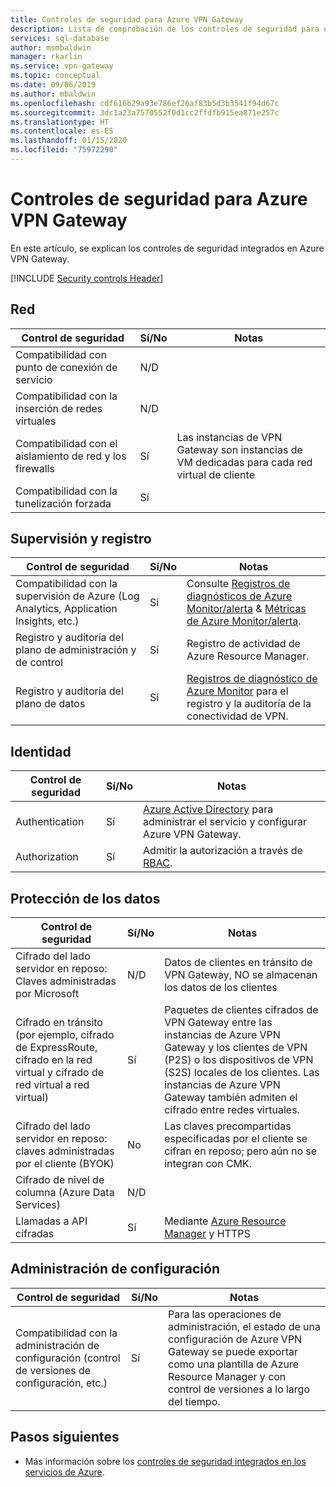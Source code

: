 ```yaml
---
title: Controles de seguridad para Azure VPN Gateway
description: Lista de comprobación de los controles de seguridad para evaluar Azure VPN Gateway
services: sql-database
author: msmbaldwin
manager: rkarlin
ms.service: vpn-gateway
ms.topic: conceptual
ms.date: 09/06/2019
ms.author: mbaldwin
ms.openlocfilehash: cdf616b29a93e786ef26af83b5d3b3541f94d67c
ms.sourcegitcommit: 3dc1a23a7570552f0d1cc2ffdfb915ea871e257c
ms.translationtype: HT
ms.contentlocale: es-ES
ms.lasthandoff: 01/15/2020
ms.locfileid: "75972290"
---
```

# <a name="security-controls-for-azure-vpn-gateway"></a>Controles de seguridad para Azure VPN Gateway

En este artículo, se explican los controles de seguridad integrados en Azure VPN Gateway.

[!INCLUDE [Security controls Header](../../includes/security-controls-header.md)]

## <a name="network"></a>Red

| Control de seguridad | Sí/No | Notas |
|---|---|--|
| Compatibilidad con punto de conexión de servicio| N/D | |
| Compatibilidad con la inserción de redes virtuales| N/D | |
| Compatibilidad con el aislamiento de red y los firewalls| Sí | Las instancias de VPN Gateway son instancias de VM dedicadas para cada red virtual de cliente  |
| Compatibilidad con la tunelización forzada| Sí |  |

## <a name="monitoring--logging"></a>Supervisión y registro

| Control de seguridad | Sí/No | Notas|
|---|---|--|
| Compatibilidad con la supervisión de Azure (Log Analytics, Application Insights, etc.)| Sí | Consulte [Registros de diagnósticos de Azure Monitor/alerta](vpn-gateway-howto-setup-alerts-virtual-network-gateway-log.md) & [Métricas de Azure Monitor/alerta](vpn-gateway-howto-setup-alerts-virtual-network-gateway-metric.md).  |
| Registro y auditoría del plano de administración y de control| Sí | Registro de actividad de Azure Resource Manager. |
| Registro y auditoría del plano de datos | Sí | [Registros de diagnóstico de Azure Monitor](../azure-resource-manager/management/view-activity-logs.md) para el registro y la auditoría de la conectividad de VPN. |

## <a name="identity"></a>Identidad

| Control de seguridad | Sí/No | Notas|
|---|---|--|
| Authentication| Sí | [Azure Active Directory](../active-directory/fundamentals/active-directory-whatis.md) para administrar el servicio y configurar Azure VPN Gateway. |
| Authorization| Sí | Admitir la autorización a través de [RBAC](../role-based-access-control/overview.md). |

## <a name="data-protection"></a>Protección de los datos

| Control de seguridad | Sí/No | Notas |
|---|---|--|
| Cifrado del lado servidor en reposo: Claves administradas por Microsoft | N/D | Datos de clientes en tránsito de VPN Gateway, NO se almacenan los datos de los clientes |
| Cifrado en tránsito (por ejemplo, cifrado de ExpressRoute, cifrado en la red virtual y cifrado de red virtual a red virtual)| Sí | Paquetes de clientes cifrados de VPN Gateway entre las instancias de Azure VPN Gateway y los clientes de VPN (P2S) o los dispositivos de VPN (S2S) locales de los clientes. Las instancias de Azure VPN Gateway también admiten el cifrado entre redes virtuales. |
| Cifrado del lado servidor en reposo: claves administradas por el cliente (BYOK) | No | Las claves precompartidas especificadas por el cliente se cifran en reposo; pero aún no se integran con CMK. |
| Cifrado de nivel de columna (Azure Data Services)| N/D | |
| Llamadas a API cifradas| Sí | Mediante [Azure Resource Manager](../azure-resource-manager/index.yml) y HTTPS  |

## <a name="configuration-management"></a>Administración de configuración

| Control de seguridad | Sí/No | Notas|
|---|---|--|
| Compatibilidad con la administración de configuración (control de versiones de configuración, etc.)| Sí | Para las operaciones de administración, el estado de una configuración de Azure VPN Gateway se puede exportar como una plantilla de Azure Resource Manager y con control de versiones a lo largo del tiempo. |

## <a name="next-steps"></a>Pasos siguientes

- Más información sobre los [controles de seguridad integrados en los servicios de Azure](../security/fundamentals/security-controls.md).
